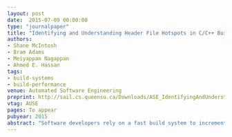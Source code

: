 ```yaml
---
layout: post
date:  2015-07-09 00:00:00
type: "journalpaper"
title: "Identifying and Understanding Header File Hotspots in C/C++ Build Processes"
authors:
- Shane McIntosh
- Bram Adams
- Meiyappan Nagappan
- Ahmed E. Hassan
tags:
- build-systems
- build-performance
venue: Automated Software Engineering
preprint: http://sail.cs.queensu.ca/Downloads/ASE_IdentifyingAndUnderstandingHeaderFileHotspotsInC,C++BuildProcesses.pdf
vtag: AUSE
pages: To appear
pubyear: 2015
abstract: "Software developers rely on a fast build system to incrementally compile their source code changes and produce modified deliverables for testing and deployment. Header files, which tend to trigger slow rebuild processes, are most problematic if they also change frequently during the development process, and hence, need to be rebuilt often. In this paper, we propose an approach that analyzes the build dependency graph (i.e., the data structure used to determine the minimal list of commands that must be executed when a source code file is modified), and the change history of a software system to pinpoint header file hotspots --- header files that change frequently and trigger long rebuild processes. Through a case study on the GLib, PostgreSQL, Qt, and Ruby systems, we show that our approach identifies header file hotspots that, if improved, will provide greater improvement to the total future build cost of a system than just focusing on the files that trigger the slowest rebuild processes, change the most frequently, or are used the most throughout the codebase. Furthermore, regression models built using architectural and code properties of source files can explain 32%-57% of these hotspots, identifying subsystems that are particularly hotspot-prone and would benefit the most from architectural refinement."
---
```


